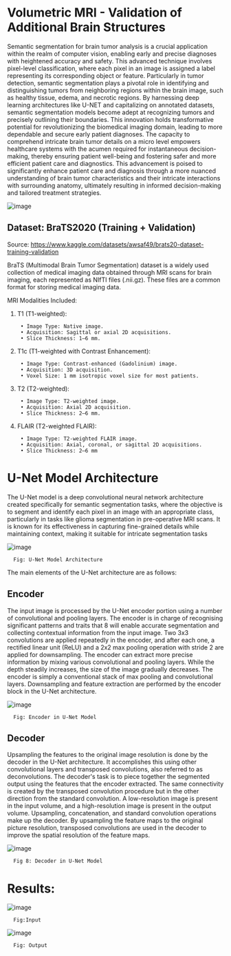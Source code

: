 # Volumetric MRI - Validation of Additional Brain Structures

Semantic segmentation for brain tumor analysis is a crucial application within the realm of computer vision, enabling early and precise diagnoses with heightened accuracy and safety. This advanced technique involves pixel-level classification, where each pixel in an image is assigned a label representing its corresponding object or feature. Particularly in tumor detection, semantic segmentation plays a pivotal role in identifying and distinguishing tumors from neighboring regions within the brain image, such as healthy tissue, edema, and necrotic regions. By harnessing deep learning architectures like U-NET and capitalizing on annotated datasets, semantic segmentation models become adept at recognizing tumors and precisely outlining their boundaries. This innovation holds transformative potential for revolutionizing the biomedical imaging domain, leading to more dependable and secure early patient diagnoses. The capacity to comprehend intricate brain tumor details on a micro level empowers healthcare systems with the acumen required for instantaneous decision-making, thereby ensuring patient well-being and fostering safer and more efficient patient care and diagnostics. This advancement is poised to significantly enhance patient care and diagnosis through a more nuanced understanding of brain tumor characteristics and their intricate interactions with surrounding anatomy, ultimately resulting in informed decision-making and tailored treatment strategies.

![image](https://github.com/Phirat-Passi/Volumetric-MRI-Validation-of-Additional-Brain-Structures/assets/67471222/2e6f906f-bc34-42c4-ab8e-ef71eb4d957f)

## Dataset: BraTS2020 (Training + Validation)

Source: https://www.kaggle.com/datasets/awsaf49/brats20-dataset-training-validation

BraTS (Multimodal Brain Tumor Segmentation) dataset is a widely used collection of medical imaging data obtained through MRI scans for brain                   imaging, each represented as NIfTI files (.nii.gz). These files are a common format for storing medical imaging data.

MRI Modalities Included:

1. T1 (T1-weighted):
   
        • Image Type: Native image.
        • Acquisition: Sagittal or axial 2D acquisitions.
        • Slice Thickness: 1–6 mm.

2. T1c (T1-weighted with Contrast Enhancement):
   
        • Image Type: Contrast-enhanced (Gadolinium) image.
        • Acquisition: 3D acquisition.
        • Voxel Size: 1 mm isotropic voxel size for most patients.

3. T2 (T2-weighted):
   
        • Image Type: T2-weighted image.
        • Acquisition: Axial 2D acquisition.
        • Slice Thickness: 2–6 mm.

4. FLAIR (T2-weighted FLAIR):

        • Image Type: T2-weighted FLAIR image.
        • Acquisition: Axial, coronal, or sagittal 2D acquisitions.
        • Slice Thickness: 2–6 mm

# U-Net Model Architecture

The U-Net model is a deep convolutional neural network architecture created specifically for semantic segmentation tasks, where the objective is to segment and identify each pixel in an image with an appropriate class, particularly in tasks like glioma segmentation in pre-operative MRI scans. It is known for its effectiveness in capturing fine-grained details while maintaining context, making it suitable for intricate segmentation tasks

![image](https://github.com/Phirat-Passi/Volumetric-MRI-Validation-of-Additional-Brain-Structures/assets/67471222/e518f3e6-11f2-48ed-b549-fe8ebaaac816)

      Fig: U-Net Model Architecture 

The main elements of the U-Net architecture are as follows:

## Encoder 

The input image is processed by the U-Net encoder portion using a number of convolutional and pooling layers. The encoder is in charge of recognising significant patterns and traits that 8 will enable accurate segmentation and collecting contextual information from the input image. Two 3x3 convolutions are applied repeatedly in the encoder, and after each one, a rectified linear unit (ReLU) and a 2x2 max pooling operation with stride 2 are applied for downsampling. The encoder can extract more precise information by mixing various convolutional and pooling layers. While the depth steadily increases, the size of the image gradually decreases. The encoder is simply a conventional stack of max pooling and convolutional layers. Downsampling and feature extraction are performed by the encoder block in the U-Net architecture.

![image](https://github.com/Phirat-Passi/Volumetric-MRI-Validation-of-Additional-Brain-Structures/assets/67471222/6b39d667-b966-41f0-9ca0-86c12d949c53)

      Fig: Encoder in U-Net Model

## Decoder 

Upsampling the features to the original image resolution is done by the decoder in the U-Net architecture. It accomplishes this using other convolutional layers and transposed convolutions, also referred to as deconvolutions. The decoder's task is to piece together the segmented output using the features that the encoder extracted. The same connectivity is created by the transposed convolution procedure but in the other direction from the standard convolution. A low-resolution image is present in the input volume, and a high-resolution image is present in the output volume. Upsampling, concatenation, and standard convolution operations make up the decoder. By upsampling the feature maps to the original picture resolution, transposed convolutions are used in the decoder to improve the spatial resolution of the feature maps.

![image](https://github.com/Phirat-Passi/Volumetric-MRI-Validation-of-Additional-Brain-Structures/assets/67471222/afef79fb-2cb3-4e67-b9f3-681e77b81a13)

      Fig 8: Decoder in U-Net Model

# Results:

![image](https://github.com/Phirat-Passi/Volumetric-MRI-Validation-of-Additional-Brain-Structures/assets/67471222/4ff3f9e2-b2cd-41d3-9175-8d12517447b4)

      Fig:Input

![image](https://github.com/Phirat-Passi/Volumetric-MRI-Validation-of-Additional-Brain-Structures/assets/67471222/f03db3e8-9b21-4e73-bcbe-3b9394d107a8)

      Fig: Output
